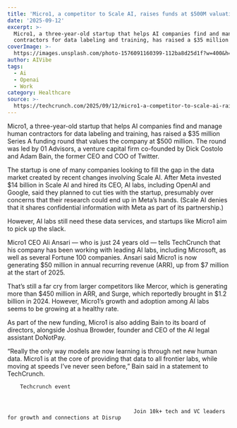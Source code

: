 ```yaml
---
title: 'Micro1, a competitor to Scale AI, raises funds at $500M valuation'
date: '2025-09-12'
excerpt: >-
  Micro1, a three-year-old startup that helps AI companies find and manage human
  contractors for data labeling and training, has raised a $35 million Se...
coverImage: >-
  https://images.unsplash.com/photo-1576091160399-112ba8d25d1f?w=400&h=200&fit=crop&auto=format
author: AIVibe
tags:
  - Ai
  - Openai
  - Work
category: Healthcare
source: >-
  https://techcrunch.com/2025/09/12/micro1-a-competitor-to-scale-ai-raises-funds-at-500m-valuation/
---
```

Micro1, a three-year-old startup that helps AI companies find and manage human contractors for data labeling and training, has raised a $35 million Series A funding round that values the company at $500 million. The round was led by 01 Advisors, a venture capital firm co-founded by Dick Costolo and Adam Bain, the former CEO and COO of Twitter.

The startup is one of many companies looking to fill the gap in the data market created by recent changes involving Scale AI. After Meta invested $14 billion in Scale AI and hired its CEO, AI labs, including OpenAI and Google, said they planned to cut ties with the startup, presumably over concerns that their research could end up in Meta’s hands. (Scale AI denies that it shares confidential information with Meta as part of its partnership.)


	
	




	
	



However, AI labs still need these data services, and startups like Micro1 aim to pick up the slack.

Micro1 CEO Ali Ansari — who is just 24 years old — tells TechCrunch that his company has been working with leading AI labs, including Microsoft, as well as several Fortune 100 companies. Ansari said Micro1 is now generating $50 million in annual recurring revenue (ARR), up from $7 million at the start of 2025.

That’s still a far cry from larger competitors like Mercor, which is generating more than $450 million in ARR, and Surge, which reportedly brought in $1.2 billion in 2024. However, Micro1’s growth and adoption among AI labs seems to be growing at a healthy rate.

As part of the new funding, Micro1 is also adding Bain to its board of directors, alongside Joshua Browder, founder and CEO of the AI legal assistant DoNotPay.

“Really the only way models are now learning is through net new human data. Micro1 is at the core of providing that data to all frontier labs, while moving at speeds I’ve never seen before,” Bain said in a statement to TechCrunch.

	
		
					
		Techcrunch event
		
			
				
											Join 10k+ tech and VC leaders for growth and connections at Disrup
